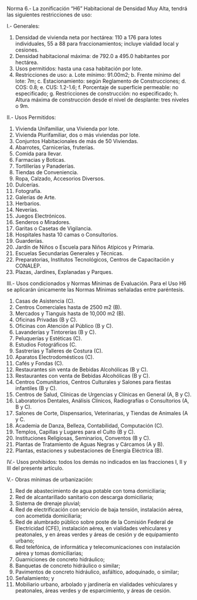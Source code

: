 
Norma 6.- La zonificación “H6” Habitacional de Densidad Muy Alta, tendrá las siguientes restricciones de uso:

I.- Generales:

1. Densidad de vivienda neta por hectárea: 110 a 176 para lotes individuales, 55 a 88 para fraccionamientos; incluye vialidad local y cesiones.
2. Densidad habitacional máxima: de 792.0 a 495.0 habitantes por hectárea.
3. Usos permitidos: hasta una casa habitación por lote.
4. Restricciones de uso:
    a. Lote mínimo: 91.00m2;
    b. Frente mínimo del lote: 7m;
    c. Estacionamiento: según Reglamento de Construcciones;
    d. COS: 0.8;
    e. CUS: 1.2-1.6;
    f. Porcentaje de superficie permeable: no especificado;
    g. Restricciones de construcción: no especificado;
    h. Altura máxima de construcción desde el nivel de desplante: tres niveles o 9m.

II.- Usos Permitidos:

1. Vivienda Unifamiliar, una Vivienda por lote.
2. Vivienda Plurifamiliar, dos o más viviendas por lote.
3. Conjuntos Habitacionales de más de 50 Viviendas.
4. Abarrotes, Carnicerías, fruterías.
5. Comida para llevar.
6. Farmacias y Boticas.
7. Tortillerías y Panaderías.
8. Tiendas de Conveniencia.
9. Ropa, Calzado, Accesorios Diversos.
10. Dulcerías.
11. Fotografía.
12. Galerías de Arte.
13. Herbarios.
14. Neverías.
15. Juegos Electrónicos.
16. Senderos o Miradores.
17. Garitas o Casetas de Vigilancia.
18. Hospitales hasta 10 camas o Consultorios.
19. Guarderías.
20. Jardín de Niños o Escuela para Niños Atípicos y Primaria.
21. Escuelas Secundarias Generales y Técnicas.
22. Preparatorias, Institutos Tecnológicos, Centros de Capacitación y CONALEP.
23. Plazas, Jardines, Explanadas y Parques.

III.- Usos condicionados y Normas Mínimas de Evaluación. Para el Uso H6 se aplicarán únicamente las Normas Mínimas señaladas entre paréntesis.

1. Casas de Asistencia \(C).
2. Centros Comerciales hasta de 2500 m2 (B).
3. Mercados y Tianguis hasta de 10,000 m2 (B).
4. Oficinas Privadas (B y C).
5. Oficinas con Atención al Público (B y C).
6. Lavanderías y Tintorerías (B y C).
7. Peluquerías y Estéticas \(C).
8. Estudios Fotográficos (C.
9. Sastrerías y Talleres de Costura \(C).
10. Aparatos Electrodomésticos \(C).
11. Cafés y Fondas \(C).
12. Restaurantes sin venta de Bebidas Alcohólicas (B y C).
13. Restaurantes con venta de Bebidas Alcohólicas (B y C).
14. Centros Comunitarios, Centros Culturales y Salones para fiestas infantiles (B y C).
15. Centros de Salud, Clínicas de Urgencias y Clínicas en General (A, B y C).
16. Laboratorios Dentales, Análisis Clínicos, Radiografías o Consultorios (A, B y C).
17. Salones de Corte, Dispensarios, Veterinarias, y Tiendas de Animales (A y C.
18. Academia de Danza, Belleza, Contabilidad, Computación \(C).
19. Templos, Capillas y Lugares para el Culto (B y C).
20. Instituciones Religiosas, Seminarios, Conventos (B y C).
21. Plantas de Tratamiento de Aguas Negras y Cárcamos (A y B).
22. Plantas, estaciones y subestaciones de Energía Eléctrica (B).

IV.- Usos prohibidos: todos los demás no indicados en las fracciones I, II y III del presente artículo.

V.- Obras mínimas de urbanización:

1. Red de abastecimiento de agua potable con toma domiciliaria;
2. Red de alcantarillado sanitario con descarga domiciliaria;
3. Sistema de drenaje pluvial;
4. Red de electrificación con servicio de baja tensión, instalación aérea, con acometida domiciliaria;
5. Red de alumbrado público sobre poste de la Comisión Federal de Electricidad (CFE), instalación aérea, en vialidades vehiculares y peatonales, y en áreas verdes y áreas de cesión y de equipamiento urbano;
6. Red telefónica, de informática y telecomunicaciones con instalación aérea y tomas domiciliarias;
7. Guarniciones de concreto hidráulico;
8. Banquetas de concreto hidráulico o similar;
9. Pavimentos de concreto hidráulico, asfáltico, adoquinado, o similar;
10. Señalamiento; y
11. Mobiliario urbano, arbolado y jardinería en vialidades vehiculares y peatonales, áreas verdes y de esparcimiento, y áreas de cesión.
